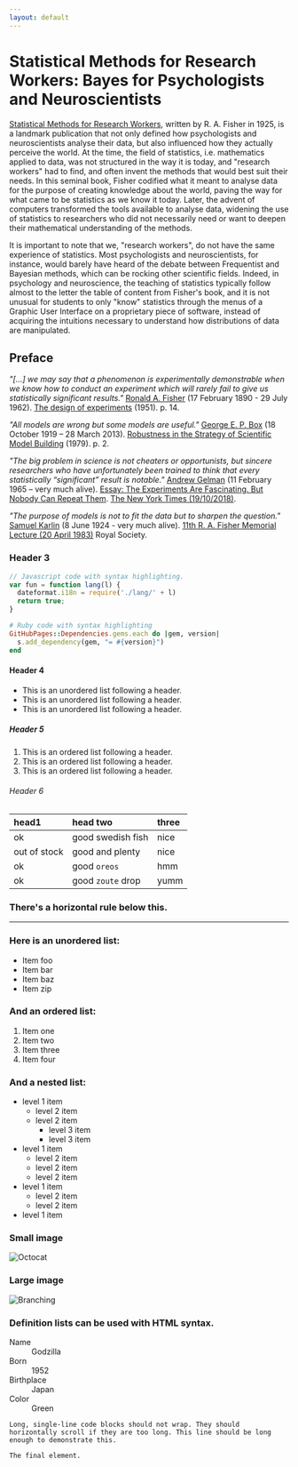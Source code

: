 ```yaml
---
layout: default
---
```


# Statistical Methods for Research Workers: Bayes for Psychologists and Neuroscientists

[Statistical Methods for Research Workers](https://en.wikipedia.org/wiki/Statistical_Methods_for_Research_Workers), written by R. A. Fisher in 1925, is a landmark publication that not only defined how psychologists and neuroscientists analyse their data, but also influenced how they actually perceive the world.
At the time, the field of statistics, i.e. mathematics applied to data, was not structured in the way it is today, and "research workers" had to find, and often invent the methods that would best suit their needs.
In this seminal book, Fisher codified what it meant to analyse data for the purpose of creating knowledge about the world, paving the way for what came to be statistics as we know it today. Later, the advent of computers transformed the tools available to analyse data, widening the use of statistics to researchers who did not necessarily need or want to deepen their mathematical understanding of the methods.

It is important to note that we, "research workers", do not have the same experience of statistics. Most psychologists and neuroscientists, for instance, would barely have heard of the debate between Frequentist and Bayesian methods, which can be rocking other scientific fields.
Indeed, in psychology and neuroscience, the teaching of statistics typically follow almost to the letter the table of content from Fisher's book, and it is not unusual for students to only "know" statistics through the menus of a Graphic User Interface on a proprietary piece of software, instead of acquiring the intuitions necessary to understand how distributions of data are manipulated.


## Preface

_"[...] we may say that a phenomenon is experimentally demonstrable when we know how to conduct an experiment which will rarely fail to give us statistically significant results."_
[Ronald A. Fisher](https://en.wikipedia.org/wiki/Ronald_Fisher) (17 February 1890 - 29 July 1962). <ins>The design of experiments</ins> (1951). p. 14.

_"All models are wrong but some models are useful."_
[George E. P. Box](https://en.wikipedia.org/wiki/George_E._P._Box) (18 October 1919 – 28 March 2013). <ins>Robustness in the Strategy of Scientific Model Building</ins> (1979). p. 2.

_"The big problem in science is not cheaters or opportunists, but sincere researchers who have unfortunately been trained to think that every statistically “significant” result is notable."_
[Andrew Gelman](http://www.stat.columbia.edu/~gelman/) (11 February 1965 – very much alive). <ins>Essay: The Experiments Are Fascinating. But Nobody Can Repeat Them</ins>. [The New York Times (19/10/2018)](https://www.nytimes.com/2018/11/19/science/science-research-fraud-reproducibility.html).

_"The purpose of models is not to fit the data but to sharpen the question."_
[Samuel Karlin](https://en.wikipedia.org/wiki/Samuel_Karlin) (8 June 1924 - very much alive). <ins>11th R. A. Fisher Memorial Lecture (20 April 1983)</ins> Royal Society.

### Header 3

```js
// Javascript code with syntax highlighting.
var fun = function lang(l) {
  dateformat.i18n = require('./lang/' + l)
  return true;
}
```

```ruby
# Ruby code with syntax highlighting
GitHubPages::Dependencies.gems.each do |gem, version|
  s.add_dependency(gem, "= #{version}")
end
```

#### Header 4

*   This is an unordered list following a header.
*   This is an unordered list following a header.
*   This is an unordered list following a header.

##### Header 5

1.  This is an ordered list following a header.
2.  This is an ordered list following a header.
3.  This is an ordered list following a header.

###### Header 6

| head1        | head two          | three |
|:-------------|:------------------|:------|
| ok           | good swedish fish | nice  |
| out of stock | good and plenty   | nice  |
| ok           | good `oreos`      | hmm   |
| ok           | good `zoute` drop | yumm  |

### There's a horizontal rule below this.

* * *

### Here is an unordered list:

*   Item foo
*   Item bar
*   Item baz
*   Item zip

### And an ordered list:

1.  Item one
1.  Item two
1.  Item three
1.  Item four

### And a nested list:

- level 1 item
  - level 2 item
  - level 2 item
    - level 3 item
    - level 3 item
- level 1 item
  - level 2 item
  - level 2 item
  - level 2 item
- level 1 item
  - level 2 item
  - level 2 item
- level 1 item

### Small image

![Octocat](https://github.githubassets.com/images/icons/emoji/octocat.png)

### Large image

![Branching](https://guides.github.com/activities/hello-world/branching.png)


### Definition lists can be used with HTML syntax.

<dl>
<dt>Name</dt>
<dd>Godzilla</dd>
<dt>Born</dt>
<dd>1952</dd>
<dt>Birthplace</dt>
<dd>Japan</dd>
<dt>Color</dt>
<dd>Green</dd>
</dl>

```
Long, single-line code blocks should not wrap. They should horizontally scroll if they are too long. This line should be long enough to demonstrate this.
```

```
The final element.
```
